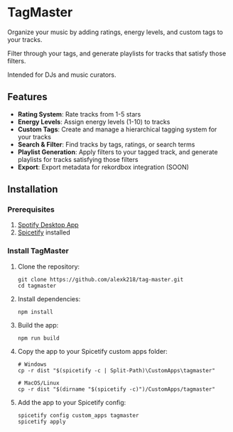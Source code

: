 # TagMaster

Organize your music by adding ratings, energy levels, and custom tags to your tracks. 

Filter through your tags, and generate playlists for tracks that satisfy those filters.

Intended for DJs and music curators.


## Features

- **Rating System**: Rate tracks from 1-5 stars
- **Energy Levels**: Assign energy levels (1-10) to tracks
- **Custom Tags**: Create and manage a hierarchical tagging system for your tracks
- **Search & Filter**: Find tracks by tags, ratings, or search terms
- **Playlist Generation**: Apply filters to your tagged track, and generate playlists for tracks satisfying those filters
- **Export**: Export metadata for rekordbox integration (SOON)


## Installation

### Prerequisites

1. [Spotify Desktop App](https://www.spotify.com/download/)
2. [Spicetify](https://spicetify.app/) installed

### Install TagMaster

1. Clone the repository:
   ```
   git clone https://github.com/alexk218/tag-master.git
   cd tagmaster
   ```

2. Install dependencies:
   ```
   npm install
   ```

3. Build the app:
   ```
   npm run build
   ```

4. Copy the app to your Spicetify custom apps folder:
   ```
   # Windows
   cp -r dist "$(spicetify -c | Split-Path)\CustomApps\tagmaster"

   # MacOS/Linux
   cp -r dist "$(dirname "$(spicetify -c)")/CustomApps/tagmaster"
   ```

5. Add the app to your Spicetify config:
   ```
   spicetify config custom_apps tagmaster
   spicetify apply
   ```
